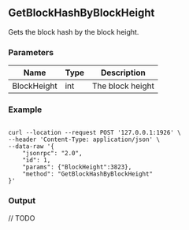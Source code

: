 ## GetBlockHashByBlockHeight

 Gets the block hash by the block height.

### Parameters

| Name         | Type   | Description       |
| ---------------- | -------------- | ------- |
| BlockHeight    | int | The block height |

### Example
```shell

curl --location --request POST '127.0.0.1:1926' \
--header 'Content-Type: application/json' \
--data-raw '{
    "jsonrpc": "2.0",
    "id": 1,
    "params": {"BlockHeight":3823},
    "method": "GetBlockHashByBlockHeight"
}'
```

### Output

// TODO
